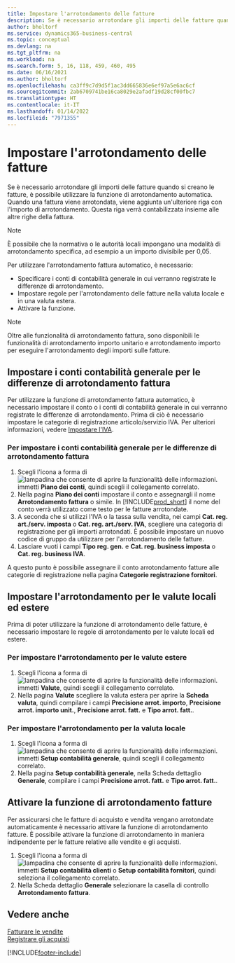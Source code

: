 ```yaml
---
title: Impostare l'arrotondamento delle fatture
description: Se è necessario arrotondare gli importi delle fatture quando si creano le fatture, è possibile utilizzare la funzione di arrotondamento automatica spiegata qui.
author: bholtorf
ms.service: dynamics365-business-central
ms.topic: conceptual
ms.devlang: na
ms.tgt_pltfrm: na
ms.workload: na
ms.search.form: 5, 16, 118, 459, 460, 495
ms.date: 06/16/2021
ms.author: bholtorf
ms.openlocfilehash: ca3ff9c7d9d5f1ac3dd665836e6ef97a5e6ac6cf
ms.sourcegitcommit: 2ab6709741be16ca8029e2afadf19d28cf00fbc7
ms.translationtype: HT
ms.contentlocale: it-IT
ms.lasthandoff: 01/14/2022
ms.locfileid: "7971355"
---
```

# <a name="set-up-invoice-rounding"></a>Impostare l'arrotondamento delle fatture
Se è necessario arrotondare gli importi delle fatture quando si creano le fatture, è possibile utilizzare la funzione di arrotondamento automatica. Quando una fattura viene arrotondata, viene aggiunta un'ulteriore riga con l'importo di arrotondamento. Questa riga verrà contabilizzata insieme alle altre righe della fattura.

> [!NOTE]  
>  È possibile che la normativa o le autorità locali impongano una modalità di arrotondamento specifica, ad esempio a un importo divisibile per 0,05.  

Per utilizzare l'arrotondamento fattura automatico, è necessario:  

* Specificare i conti di contabilità generale in cui verranno registrate le differenze di arrotondamento.  
* Impostare regole per l'arrotondamento delle fatture nella valuta locale e in una valuta estera.  
* Attivare la funzione.  

> [!NOTE]  
>  Oltre alle funzionalità di arrotondamento fattura, sono disponibili le funzionalità di arrotondamento importo unitario e arrotondamento importo per eseguire l'arrotondamento degli importi sulle fatture.  

## <a name="set-up-general-ledger-accounts-for-invoice-rounding-differences"></a>Impostare i conti contabilità generale per le differenze di arrotondamento fattura
Per utilizzare la funzione di arrotondamento fattura automatico, è necessario impostare il conto o i conti di contabilità generale in cui verranno registrate le differenze di arrotondamento. Prima di ciò è necessario impostare le categorie di registrazione articolo/servizio IVA. Per ulteriori informazioni, vedere [Impostare l'IVA](finance-setup-vat.md).  

### <a name="to-set-up-general-ledger-accounts-for-invoice-rounding-differences"></a>Per impostare i conti contabilità generale per le differenze di arrotondamento fattura  
1. Scegli l'icona a forma di ![lampadina che consente di aprire la funzionalità delle informazioni.](media/ui-search/search_small.png "Informazioni sull'operazione che si desidera eseguire") immetti **Piano dei conti**, quindi scegli il collegamento correlato.  
2. Nella pagina **Piano dei conti** impostare il conto e assegnargli il nome **Arrotondamento fattura** o simile. In [!INCLUDE[prod_short](includes/prod_short.md)] il nome del conto verrà utilizzato come testo per le fatture arrotondate.  
3. A seconda che si utilizzi l'IVA o la tassa sulla vendita, nei campi **Cat. reg. art./serv. imposta** o **Cat. reg. art./serv. IVA**, scegliere una categoria di registrazione per gli importi arrotondati. È possibile impostare un nuovo codice di gruppo da utilizzare per l'arrotondamento delle fatture.
4. Lasciare vuoti i campi **Tipo reg. gen.** e **Cat. reg. business imposta** o **Cat. reg. business IVA**. <!-- Why do we say to leave these blank, when there are a lot of other fields we also leave blank but don't mention? -->  

A questo punto è possibile assegnare il conto arrotondamento fatture alle categorie di registrazione nella pagina **Categorie registrazione fornitori**.  <!-- Why only the vendor posting groups? -->

## <a name="set-up-rounding-for-foreign-and-local-currencies"></a>Impostare l'arrotondamento per le valute locali ed estere
Prima di poter utilizzare la funzione di arrotondamento delle fatture, è necessario impostare le regole di arrotondamento per le valute locali ed estere.

### <a name="to-set-up-rounding-for-foreign-currencies"></a>Per impostare l'arrotondamento per le valute estere  
1. Scegli l'icona a forma di ![lampadina che consente di aprire la funzionalità delle informazioni.](media/ui-search/search_small.png "Informazioni sull'operazione che si desidera eseguire") immetti **Valute**, quindi scegli il collegamento correlato.  
2. Nella pagina **Valute** scegliere la valuta estera per aprire la **Scheda valuta**, quindi compilare i campi **Precisione arrot. importo**, **Precisione arrot. importo unit.**, **Precisione arrot. fatt.** e **Tipo arrot. fatt.**.

### <a name="to-set-up-rounding-for-your-local-currency"></a>Per impostare l'arrotondamento per la valuta locale
1. Scegli l'icona a forma di ![lampadina che consente di aprire la funzionalità delle informazioni.](media/ui-search/search_small.png "Informazioni sull'operazione che si desidera eseguire") immetti **Setup contabilità generale**, quindi scegli il collegamento correlato.  
2. Nella pagina **Setup contabilità generale**, nella Scheda dettaglio **Generale**, compilare i campi **Precisione arrot. fatt.** e **Tipo arrot. fatt.**.  

## <a name="activate-the-invoice-rounding-function"></a>Attivare la funzione di arrotondamento fatture  
Per assicurarsi che le fatture di acquisto e vendita vengano arrotondate automaticamente è necessario attivare la funzione di arrotondamento fatture. È possibile attivare la funzione di arrotondamento in maniera indipendente per le fatture relative alle vendite e gli acquisti.

1. Scegli l'icona a forma di ![lampadina che consente di aprire la funzionalità delle informazioni.](media/ui-search/search_small.png "Informazioni sull'operazione che si desidera eseguire") immetti **Setup contabilità clienti** o **Setup contabilità fornitori**, quindi seleziona il collegamento correlato.  
2. Nella Scheda dettaglio **Generale** selezionare la casella di controllo **Arrotondamento fattura**.  

## <a name="see-also"></a>Vedere anche  
[Fatturare le vendite](sales-how-invoice-sales.md)  
[Registrare gli acquisti](purchasing-how-record-purchases.md)


[!INCLUDE[footer-include](includes/footer-banner.md)]